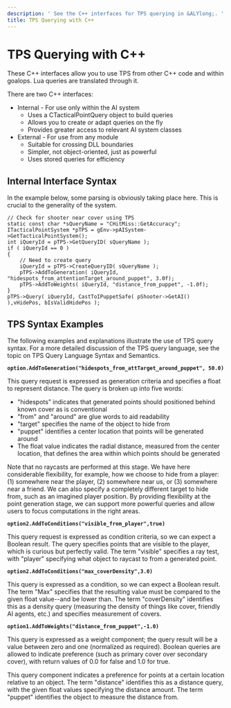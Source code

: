 ```yaml
---
description: ' See the C++ interfaces for TPS querying in &ALYlong;. '
title: TPS Querying with C++
---
```

# TPS Querying with C\+\+<a name="ai-tactical-point-cpp-interface"></a>

These C\+\+ interfaces allow you to use TPS from other C\+\+ code and within goalops\. Lua queries are translated through it\. 

There are two C\+\+ interfaces:
+ Internal \- For use only within the AI system
  + Uses a CTacticalPointQuery object to build queries
  + Allows you to create or adapt queries on the fly
  + Provides greater access to relevant AI system classes
+ External \- For use from any module
  + Suitable for crossing DLL boundaries
  + Simpler, not object\-oriented, just as powerful
  + Uses stored queries for efficiency

## Internal Interface Syntax<a name="ai-tactical-point-cpp-interface-codesample"></a>

In the example below, some parsing is obviously taking place here\. This is crucial to the generality of the system\.

```
// Check for shooter near cover using TPS
static const char *sQueryName = "CHitMiss::GetAccuracy";
ITacticalPointSystem *pTPS = gEnv->pAISystem->GetTacticalPointSystem();
int iQueryId = pTPS->GetQueryID( sQueryName );
if ( iQueryId == 0 )
{
    // Need to create query
    iQueryId = pTPS->CreateQueryID( sQueryName );
    pTPS->AddToGeneration( iQueryId, "hidespots_from_attentionTarget_around_puppet", 3.0f);
    pTPS->AddToWeights( iQueryId, "distance_from_puppet", -1.0f);
}
pTPS->Query( iQueryId, CastToIPuppetSafe( pShooter->GetAI() ),vHidePos, bIsValidHidePos );
```

## TPS Syntax Examples<a name="ai-tactical-point-cpp-interface-syntax-examples"></a>

The following examples and explanations illustrate the use of TPS query syntax\. For a more detailed discussion of the TPS query language, see the topic on TPS Query Language Syntax and Semantics\. 

**`option.AddToGeneration("hidespots_from_attTarget_around_puppet", 50.0)`**

This query request is expressed as generation criteria and specifies a float to represent distance\. The query is broken up into five words:
+ "hidespots" indicates that generated points should positioned behind known cover as is conventional
+ "from" and "around" are glue words to aid readability
+ "target" specifies the name of the object to hide from
+ "puppet" identifies a center location that points will be generated around 
+ The float value indicates the radial distance, measured from the center location, that defines the area within which points should be generated 

Note that no raycasts are performed at this stage\. We have here considerable flexibility, for example, how we choose to hide from a player: \(1\) somewhere near the player, \(2\) somewhere near us, or \(3\) somewhere near a friend\. We can also specify a completely different target to hide from, such as an imagined player position\. By providing flexibility at the point generation stage, we can support more powerful queries and allow users to focus computations in the right areas\.

**`option2.AddToConditions("visible_from_player",true)`**

This query request is expressed as condition criteria, so we can expect a Boolean result\. The query specifies points that are visible to the player, which is curious but perfectly valid\. The term "visible" specifies a ray test, with "player" specifying what object to raycast to from a generated point\.

**`option2.AddToConditions("max_coverDensity",3.0)`**

This query is expressed as a condition, so we can expect a Boolean result\. The term "Max" specifies that the resulting value must be compared to the given float value\-\-and be lower than\. The term "coverDensity" identifies this as a density query \(measuring the density of things like cover, friendly AI agents, etc\.\) and specifies measurement of covers\.

**`option1.AddToWeights("distance_from_puppet",-1.0)`**

This query is expressed as a weight component; the query result will be a value between zero and one \(normalized as required\)\. Boolean queries are allowed to indicate preference \(such as primary cover over secondary cover\), with return values of 0\.0 for false and 1\.0 for true\.

This query component indicates a preference for points at a certain location relative to an object\. The term "distance" identifies this as a distance query, with the given float values specifying the distance amount\. The term "puppet" identifies the object to measure the distance from\.